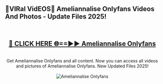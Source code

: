 <h2>🔴VIRal VidEOS🔴 Ameliannalise Onlyfans Videos And Photos - Update Files 2025!</h2>
<br>
<div align="center">
<h2><a href="https://virallinks.top/odZfE0" rel="nofollow">🔴 CLICK HERE 🌐==►► Ameliannalise Onlyfans</a></h2>
<br>
Get Ameliannalise Onlyfans and all content. Now you can access all videos and pictures of Ameliannalise Onlyfans. New Updated Files 2025!
<br>
<br>
<a href="https://virallinks.top/odZfE0" rel="nofollow" data-target="animated-image.originalLink"><img src="https://i.imgur.com/dJHk4Zq.gif)" alt="Ameliannalise Onlyfans" style="max-width: 100%; display: inline-block;" data-target="animated-image.originalImage"></a>
</div>
<br>
